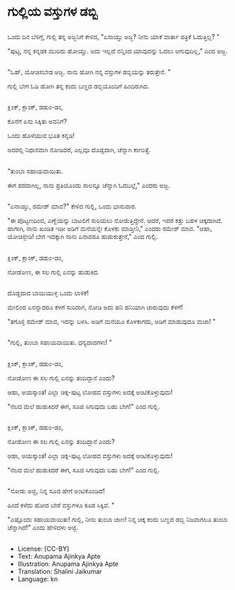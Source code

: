 # ಗುಲ್ಲಿಯ ವಸ್ತುಗಳ ಡಬ್ಬಿ

##
ಒಂದು ದಿನ ಬೆಳಿಗ್ಗೆ, ಗುಲ್ಲಿ ತನ್ನ ಅಜ್ಜನಿಗೆ ಕೇಳಿದ, "ಏನಾಯ್ತು ಅಜ್ಜ? ನೀನು ಯಾಕೆ ವಾರ್ತಾ ಪತ್ರಿಕೆ ಓದುತ್ತಿಲ್ಲ? "

"ಪುಟ್ಟ, ನನ್ನ ಕನ್ನಡಕ ಮುರಿದು ಹೋಯ್ತು. ಅದು ಇಲ್ಲದೆ ನನ್ನಿಂದ ಯಾವುದನ್ನು ಓದಲು ಆಗುವುದಿಲ್ಲ," ಎಂದ ಅಜ್ಜ. 

##
"ಓಹ್, ಯೋಚಿಸಬೇಡ ಅಜ್ಜ. ನಾನು ಹೋಗಿ ನನ್ನ ವಸ್ತುಗಳ ಡಬ್ಬಿಯನ್ನು ತರುತ್ತೇನೆ. "

ಗುಲ್ಲಿ ಬೇಗ ಓಡಿ ಹೋಗಿ ತನ್ನ ಕಂದು ಬಣ್ಣದ ಡಬ್ಬಿಯೊಂದಿಗೆ ಹಿಂದಿರುಗಿದ. 

##
ಕ್ಲಿಂಕ್, ಕ್ಲಾಂಕ್, ಡಡುಂ-ಡಂ,

ಕೊನೆಗೆ ಏನು ಸಿಕ್ಕಿತು ಅವನಿಗೆ? 

ಒಂದು ಹೊಳೆಯುವ ಭೂತ ಕನ್ನಡಿ! 

ಅದರಲ್ಲಿ ನಿಧಾನವಾಗಿ ನೋಡಿದರೆ, ಎಲ್ಲವೂ ದೊಡ್ಡದಾಗಿ, ಚೆನ್ನಾಗಿ ಕಾಣುತ್ತೆ. 

##
"ತುಂಬಾ ಸಹಾಯವಾಯಿತು. 

ಈಗ ಪರವಾಗಿಲ್ಲ, ನಾನು ಪ್ರತಿಯೊಂದು ಸಾಲನ್ನೂ ಚೆನ್ನಾಗಿ ಓದಬಲ್ಲೆ," ಎಂದರು ಅಜ್ಜ. 

##
"ಏನಾಯ್ತು, ರಮೇಶ್ ಮಾವ?" ಕೇಳಿದ ಗುಲ್ಲಿ, ಒಂದು ಭಾನುವಾರ. 

"ಈ ಪೊಟ್ಟಣದಿಂದ, ಎಣ್ಣೆಯನ್ನು ಬಾಟಲಿಗೆ ಸುರಿಯಲು ನೋಡುತ್ತಿದ್ದೇನೆ. ಆದರೆ, ಇದರ ಕತ್ತು ಬಹಳ ಚಿಕ್ಕದಾಗಿದೆ. ಹಾಗಾಗಿ, ನಾನು ಖಂಡಿತ ಇಡೀ ಅಡಿಗೆ ಮನೆಯನ್ನೇ ಕೊಳಕು ಮಾಡ್ತೀನಿ," ಎಂದರು ರಮೇಶ್ ಮಾವ. "ಆಹಾ, ಯೋಚಿಸ್ಬೇಡಿ! ಬೇಗ ಇದಕ್ಕಾಗಿ ನಾನು ಏನಾದರೂ ಹುಡುಕುತ್ತೇನೆ," ಎಂದ ಗುಲ್ಲಿ. 

##
ಕ್ಲಿಂಕ್, ಕ್ಲಾಂಕ್, ಡಡುಂ-ಡಂ, 

ನೋಡೋಣ, ಈ ಸಲ ಗುಲ್ಲಿ ಏನನ್ನು ಹುಡುಕಿದ. 

##
ದೊಡ್ಡದಾದ ಬಾಯಿಯುಳ್ಳ ಒಂದು ಲಾಳಿಕೆ! 

ಮೇಲಿಂದ ಏನನ್ನಾದರೂ ಕೆಳಗೆ ಸುರಿದಾಗ, ನೋಡಿ ಅದು ಹನಿ ಹನಿಯಾಗಿ ಜಾರುವುದು ಕೆಳಗೆ! 

"ತಗೊಳ್ಳಿ ರಮೇಶ್ ಮಾವ, ಇದನ್ನು ಬಳಸಿ. ಅಡಿಗೆ ಮನೆಯೂ ಕೊಳಕಾಗದು, ಅಡಿಗೆ ಮಾಡುವುದೂ ಮಜಾ! "

##
"ಗುಲ್ಲಿ, ತುಂಬಾ ಸಹಾಯವಾಯಿತು. ಧನ್ಯವಾದಗಳು! "

##
ಕ್ಲಿಂಕ್, ಕ್ಲಾಂಕ್, ಡಡುಂ-ಡಂ,

ನೋಡೋಣ ಈ ಸಲ ಗುಲ್ಲಿ ಏನನ್ನು ತಂದಿದ್ದಾನೆ ಎಂದು? 

ಆಹಾ, ಅಯಸ್ಕಾಂತ! ಎಲ್ಲಾ ಚಿಕ್ಕ-ಪುಟ್ಟ ಲೋಹದ ವಸ್ತುಗಳು ಅದಕ್ಕೆ ಅಂಟಿಕೊಳ್ಳುವುದು! 

"ನೆಲದ ಮೆಲೆ ಹುಡುಕಿದರೆ ಈಗ, ಸೂಜಿ ಸಿಗುವುದು ಬಹು ಬೇಗ!" ಎಂದ ಗುಲ್ಲಿ. 

##
ಕ್ಲಿಂಕ್, ಕ್ಲಾಂಕ್, ಡಡುಂ-ಡಂ,

ನೋಡೋಣ ಈ ಸಲ ಗುಲ್ಲಿ ಏನನ್ನು ತಂದಿದ್ದಾನೆ ಎಂದು? 

ಆಹಾ, ಅಯಸ್ಕಾಂತ! ಎಲ್ಲಾ ಚಿಕ್ಕ-ಪುಟ್ಟ ಲೋಹದ ವಸ್ತುಗಳು ಅದಕ್ಕೆ ಅಂಟಿಕೊಳ್ಳುವುದು! 

"ನೆಲದ ಮೆಲೆ ಹುಡುಕಿದರೆ ಈಗ, ಸೂಜಿ ಸಿಗುವುದು ಬಹು ಬೇಗ!" ಎಂದ ಗುಲ್ಲಿ. 

##
"ನೋಡು ಅಜ್ಜಿ, ನಿನ್ನ ಸೂಜಿ ಹೇಗೆ ಅಂಟಿಕೊಂಡಿದೆ! 

ಹಿಂದೆ ಕಳೆದು ಹೋದ ಬೇರೆ ವಸ್ತುಗಳೂ ಕೂಡ ಸಿಕ್ಕಿವೆ. "

"ಎಷ್ಟೊಂದು ಸಹಾಯವಾಯಿತು! ಗುಲ್ಲಿ, ನೀನು ತುಂಬಾ ಜಾಣ! ನಿನ್ನ ಚಿಕ್ಕ ಕಂದು ಬಣ್ಣದ ಡಬ್ಬಿ ನಿಜವಾಗಲೂ ತುಂಬಾ ಚೆನ್ನಾಗಿದೆ!" ಎಂದು ಹೇಳಿದಳು ಅಜ್ಜಿ. 

##
* License: [CC-BY]
* Text: Anupama Ajinkya Apte
* Illustration: Anupama Ajinkya Apte
* Translation: Shalini Jaikumar
* Language: kn
